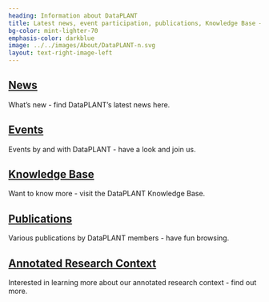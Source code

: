 ```yaml
---
heading: Information about DataPLANT
title: Latest news, event participation, publications, Knowledge Base – here you’ll find information about DataPLANT’s latest endeavours 
bg-color: mint-lighter-70
emphasis-color: darkblue
image: ../../images/About/DataPLANT-n.svg
layout: text-right-image-left
---
```


## [News](#news)
What’s new - find DataPLANT’s latest news here.

## [Events](#events)
Events by and with DataPLANT - have a look and join us.

## [Knowledge Base](#knowledge-base)
Want to know more - visit the DataPLANT Knowledge Base.

## [Publications](#publications)
Various publications by DataPLANT members - have fun browsing.

## [Annotated Research Context](#arc)
Interested in learning more about our annotated research context - find out more.
